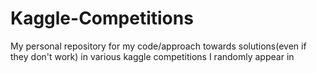 # Kaggle-Competitions
My personal repository for my code/approach towards solutions(even if they don't work) in various kaggle competitions I randomly appear in

